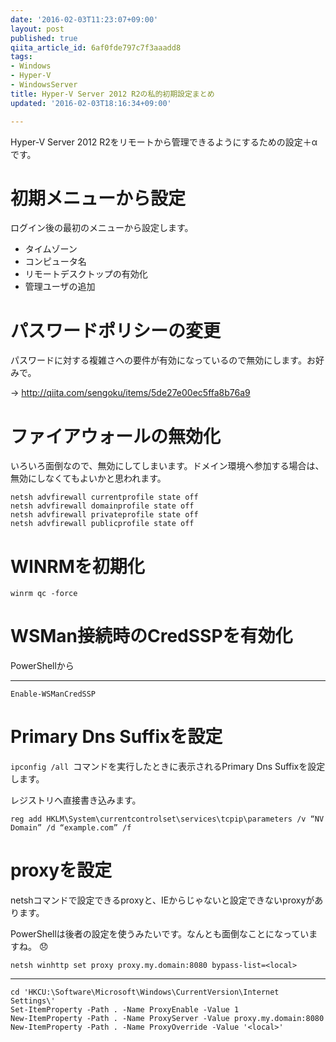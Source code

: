 ```yaml
---
date: '2016-02-03T11:23:07+09:00'
layout: post
published: true
qiita_article_id: 6af0fde797c7f3aaadd8
tags:
- Windows
- Hyper-V
- WindowsServer
title: Hyper-V Server 2012 R2の私的初期設定まとめ
updated: '2016-02-03T18:16:34+09:00'

---
```

Hyper-V Server 2012 R2をリモートから管理できるようにするための設定＋αです。  
  
# 初期メニューから設定  
  
ログイン後の最初のメニューから設定します。  
  
- タイムゾーン  
- コンピュータ名  
- リモートデスクトップの有効化  
- 管理ユーザの追加  
  
# パスワードポリシーの変更  
  
パスワードに対する複雑さへの要件が有効になっているので無効にします。お好みで。  
  
→ http://qiita.com/sengoku/items/5de27e00ec5ffa8b76a9  
  
# ファイアウォールの無効化  
  
いろいろ面倒なので、無効にしてしまいます。ドメイン環境へ参加する場合は、無効にしなくてもよいかと思われます。  
  
```
netsh advfirewall currentprofile state off
netsh advfirewall domainprofile state off
netsh advfirewall privateprofile state off
netsh advfirewall publicprofile state off
```  
  
# WINRMを初期化  
  
```
winrm qc -force
```  
  
# WSMan接続時のCredSSPを有効化  
  
PowerShellから  
  
****  
```ps1:
Enable-WSManCredSSP
```  
  
# Primary Dns Suffixを設定  
  
`ipconfig /all `コマンドを実行したときに表示されるPrimary Dns Suffixを設定します。  
  
レジストリへ直接書き込みます。  
  
```
reg add HKLM\System\currentcontrolset\services\tcpip\parameters /v “NV Domain” /d “example.com” /f
```  
  
# proxyを設定  
  
netshコマンドで設定できるproxyと、IEからじゃないと設定できないproxyがあります。  
  
PowerShellは後者の設定を使うみたいです。なんとも面倒なことになっていますね。 :disappointed:   
  
```
netsh winhttp set proxy proxy.my.domain:8080 bypass-list=<local>
```  
  
****  
```ps1:
cd 'HKCU:\Software\Microsoft\Windows\CurrentVersion\Internet Settings\'
Set-ItemProperty -Path . -Name ProxyEnable -Value 1
New-ItemProperty -Path . -Name ProxyServer -Value proxy.my.domain:8080
New-ItemProperty -Path . -Name ProxyOverride -Value '<local>'
```  
  
